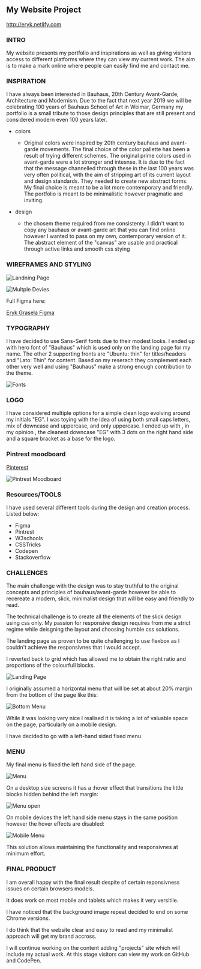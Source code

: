 ## My Website Project ##
http://eryk.netlify.com

### INTRO ###

My website presents my portfolio and inspirations as well as giving visitors access to different platforms where they can view my current work. The aim is to make a mark online where people can easily find me and contact me. 


### INSPIRATION ###

I have always been interested in Bauhaus, 20th Century Avant-Garde, Architecture and Modernism. Due to the fact that next year 2019 we will be celebrating 100 years of Bauhaus School of Art in Weimar, Germany my portfolio is a small tribute to those design principles that are still present and considered modern even 100 years later. 

- colors
    - Original colors were inspired by 20th century bauhaus and avant-garde movements. The final choice of the color pallette has been a result of trying different schemes. The original prime colors used in avant-garde were a lot stronger and intesnse. It is due to the fact that the message channelled through these in the last 100 years was very often political, with the aim of stripping art of its current layout and design standards. They needed to create new abstract forms. My final choice is meant to be a lot more contemporary and friendly. The portfolio is meant to be minimalistic however pragmatic and inviting. 

- design
    - the chosem theme required from me consistenty. I didn't want to copy any bauhaus or avant-garde art that you can find online however I wanted to pass on my own, contemporary version of it. The abstract element of the "canvas" are usable and practical through active links and smooth css stying


### WIREFRAMES AND STYLING ###
![Landning Page](img/figma_landing_page.png)


![Multple Devies](img/figma_different_devices.png)

Full Figma here:

[Eryk Grasela Figma](https://www.figma.com/file/a2crCrJXKj7KWIKygRTHECSU/ver2figma?node-id=8%3A92)

### TYPOGRAPHY ###

I have decided to use Sans-Serif fonts due to their modest looks. I ended up with hero font of "Bauhaus" which is used only on the landing page for my name. The other 2 supporting fronts are "Ubuntu: thin" for titles/headers and "Lato: Thin" for content. Based on my reserach they complement each other very well and using "Bauhaus" make a strong enough contribution to the theme. 

![Fonts](img/figma_fonts.png)
### LOGO ###

I have considered multiple options for a simple clean logo evolving around my initials "EG". I was toying with the idea of using both small caps letters, mix of downcase and uppercase, and only uppercase. I ended up with , in my opinion , the cleanest downcase "EG" with 3 dots on the right hand side and a square bracket as a base for the logo. 

### Pintrest moodboard ###
[Pinterest](https://www.pinterest.com.au/erykgrasela/avant-garde/)

![Pintrest Moodboard](img/pintrest_moodboard.png)

### Resources/TOOLS
I have used several different tools during the design and creation process. Listed below: 
* Figma
* Pintrest
* W3schools
* CSSTricks
* Codepen
* Stackoverflow

### CHALLENGES ###

The main challenge with the design was to stay truthful to the original concepts and principles of bauhaus/avant-garde however be able to recereate a modern, slick, minimalist design that will be easy and friendly to read. 

The technical challenge is to create all the elements of the slick design using css only. My passion for responsive design requires from me a strict regime while deisgning the layout and choosing humble css solutions.  

The landing page as proven to be quite challenging to use flexbox as I couldn't achieve the responsivnes that I would accept. 

I reverted back to grid which has allowed me to obtain the right ratio and proportions of the colourfull blocks.

![Landing Page](img/landingpage.png)


I originally assumed a horizontal menu that will be set at about 20% margin from the bottom of the page like this: 


![Bottom Menu](img/bottom_menu.png)

While it was looking very nice I realised it is taking a lot of valuable space on the page, particularly on a mobile design. 

I have decided to go with a left-hand sided fixed menu

### MENU ###

My final menu is fixed the left hand side of the page. 

![Menu](img/menu.png)

On a desktop size screens it has a :hover effect that transitions the little blocks hidden behind the left margin:

![Menu open](img/menu_open.png)

On mobile devices the left hand side menu stays in the same position however the hover effects are disabled:

![Mobile Menu](img/mobile_menu.png)

This solution allows maintaining the functionality and responsivnes at minimum effort. 



### FINAL PRODUCT ###

I am overall  happy with the final result despite of certain reponsivness issues on certain browsers models. 

It does work on most mobile and tablets which makes it very versitile. 

I have noticed that the background image repeat decided to end on some Chrome versions. 

I do think that the website clear and easy to read and my minimalist approach will get my brand accross. 

I will continue working on the content adding "projects" site which will include my actual work. At this stage visitors can view my work on GitHub and CodePen.